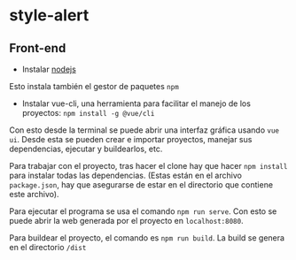 # style-alert

## Front-end

- Instalar [nodejs](https://nodejs.org/en/download/)

Esto instala también el gestor de paquetes `npm`

- Instalar vue-cli, una herramienta para facilitar el manejo de los proyectos: `npm install -g @vue/cli`

Con esto desde la terminal se puede abrir una interfaz gráfica usando `vue ui`. Desde esta se pueden crear e importar proyectos, manejar sus dependencias, ejecutar y buildearlos, etc.

Para trabajar con el proyecto, tras hacer el clone hay que hacer `npm install` para instalar todas las dependencias. (Estas están en el archivo `package.json`, hay que asegurarse de estar en el directorio que contiene este archivo).

Para ejecutar el programa se usa el comando `npm run serve`. Con esto se puede abrir la web generada por el proyecto en `localhost:8080`.

Para buildear el proyecto, el comando es `npm run build`. La build se genera en el directorio `/dist`
